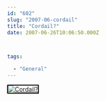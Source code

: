 ```yaml
---
id: "602"
slug: "2007-06-cordail"
title: "Cordail?"
date: 2007-06-26T10:06:50.000Z



tags:

  - "General"
---
```

<div class="sqs-html-content">
  <div style="float: left; margin-right: 10px; margin-bottom: 10px;"> <a href="http://www.flickr.com/photos/mclazarus/630664691/" title="Cordail?"><img src="http://farm2.static.flickr.com/1159/630664691_33ef60e826_m.jpg" alt="Cordail?" style="border: solid 2px #000000;" /></a>
</div>
<p><br clear="all" /></p>
</div>
